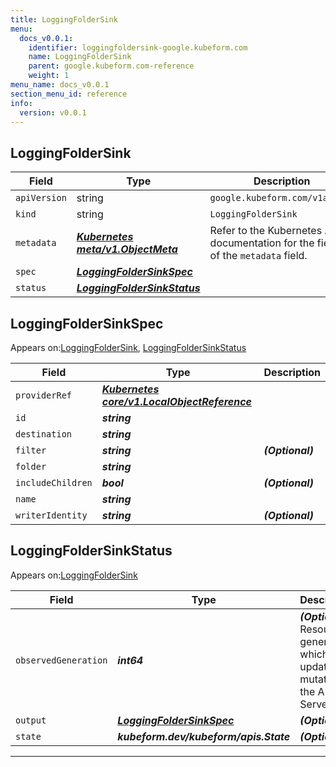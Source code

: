 ```yaml
---
title: LoggingFolderSink
menu:
  docs_v0.0.1:
    identifier: loggingfoldersink-google.kubeform.com
    name: LoggingFolderSink
    parent: google.kubeform.com-reference
    weight: 1
menu_name: docs_v0.0.1
section_menu_id: reference
info:
  version: v0.0.1
---
```


## LoggingFolderSink
| Field | Type | Description |
| ------ | ----- | ----------- |
| `apiVersion` | string | `google.kubeform.com/v1alpha1` |
|    `kind` | string | `LoggingFolderSink` |
| `metadata` | ***[Kubernetes meta/v1.ObjectMeta](https://kubernetes.io/docs/reference/generated/kubernetes-api/v1.13/#objectmeta-v1-meta)***|Refer to the Kubernetes API documentation for the fields of the `metadata` field.|
| `spec` | ***[LoggingFolderSinkSpec](#loggingfoldersinkspec)***||
| `status` | ***[LoggingFolderSinkStatus](#loggingfoldersinkstatus)***||
## LoggingFolderSinkSpec

Appears on:[LoggingFolderSink](#loggingfoldersink), [LoggingFolderSinkStatus](#loggingfoldersinkstatus)

| Field | Type | Description |
| ------ | ----- | ----------- |
| `providerRef` | ***[Kubernetes core/v1.LocalObjectReference](https://kubernetes.io/docs/reference/generated/kubernetes-api/v1.13/#localobjectreference-v1-core)***||
| `id` | ***string***||
| `destination` | ***string***||
| `filter` | ***string***| ***(Optional)*** |
| `folder` | ***string***||
| `includeChildren` | ***bool***| ***(Optional)*** |
| `name` | ***string***||
| `writerIdentity` | ***string***| ***(Optional)*** |
## LoggingFolderSinkStatus

Appears on:[LoggingFolderSink](#loggingfoldersink)

| Field | Type | Description |
| ------ | ----- | ----------- |
| `observedGeneration` | ***int64***| ***(Optional)*** Resource generation, which is updated on mutation by the API Server.|
| `output` | ***[LoggingFolderSinkSpec](#loggingfoldersinkspec)***| ***(Optional)*** |
| `state` | ***kubeform.dev/kubeform/apis.State***| ***(Optional)*** |
---
